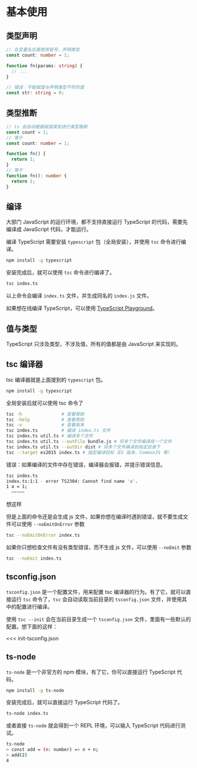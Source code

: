 # 基本使用

## 类型声明

```ts
// 在变量名后面使用冒号，声明类型
const count: number = 1;

function fn(params: string) {
  // ...
}

// 错误：不能赋值与声明类型不符的值
const str: string = 0;
```

## 类型推断

```ts
// ts 会自动根据赋值类型进行类型推断
const count = 1;
// 等于
const count: number = 1;

function fn() {
  return 1;
}
// 等于
function fn(): number {
  return 1;
}
```

## 编译

大部门 JavaScript 的运行环境，都不支持直接运行 TypeScript 的代码，需要先编译成 JavaScript 代码，才能运行。

编译 TypeScript 需要安装 `typescript` 包（全局安装），并使用 `tsc` 命令进行编译。

```bash
npm install -g typescript
```

安装完成后，就可以使用 `tsc` 命令进行编译了。

```bash
tsc index.ts
```

以上命令会编译 `index.ts` 文件，并生成同名的 `index.js` 文件。

如果想在线编译 TypeScript，可以使用 [TypeScript Playground](https://www.typescriptlang.org/zh/play)。

## 值与类型

TypeScript 只涉及类型，不涉及值，所有的值都是由 JavaScript 来实现的。

## tsc 编译器

tsc 编译器就是上面提到的 `typescript` 包。

```bash
npm install -g typescript
```

全局安装后就可以使用 tsc 命令了

```bash
tsc -h               # 查看帮助
tsc -help            # 查看帮助
tsc -v               # 查看版本
tsc index.ts         # 编译 index.ts 文件
tsc index.ts util.ts # 编译多个文件
tsc index.ts util.ts --outFile bundle.js # 将多个文件编译成一个文件
tsc index.ts util.ts --outDir dist # 将多个文件编译到指定目录下
tsc --target es2015 index.ts # 指定编译目标（ES 版本、CommonJS 等）
```

错误：如果编译的文件中存在错误，编译器会报错，并提示错误信息。

```bash
tsc index.ts
index.ts:1:1 - error TS2304: Cannot find name 'a'.
1 a = 1;
  ~~~~~
```

想这样

但是上面的命令还是会生成 js 文件，如果你想在编译时遇到错误，就不要生成文件可以使用 `--noEmitOnError` 参数

```bash
tsc --noEmitOnError index.ts
```

如果你只想检查文件有没有类型错误，而不生成 js 文件，可以使用 `--noEmit` 参数

```bash
tsc --noEmit index.ts
```

## tsconfig.json

`tsconfig.json` 是一个配置文件，用来配置 tsc 编译器的行为。有了它，就可以直接运行 `tsc` 命令了，`tsc` 会自动读取当前目录的 `tsconfig.json` 文件，并使用其中的配置进行编译。

使用 `tsc --init` 会在当前目录生成一个 `tsconfig.json` 文件，里面有一些默认的配置。想下面的这样：

<<< init-tsconfig.json

## ts-node

`ts-node` 是一个非官方的 npm 模块，有了它，你可以直接运行 TypeScript 代码。

```bash
npm install -g ts-node
```

安装完成后，就可以直接运行 TypeScript 代码了。

```bash
ts-node index.ts
```

或者直接 `ts-node` 就会得到一个 REPL 环境，可以输入 TypeScript 代码进行测试。

```bash
ts-node
> const add = (n: number) => n + n;
> add(2)
4
```
